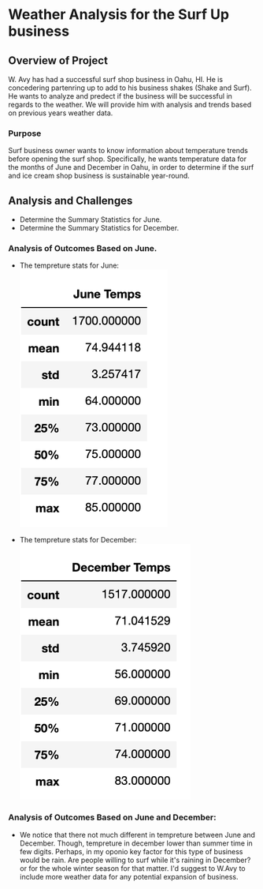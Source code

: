 # Weather Analysis for the Surf Up business

## Overview of Project
W. Avy has had a successful surf shop business in Oahu, HI. He is concedering partenring up to add to his business shakes (Shake and Surf). He wants to analyze and predect if the business will be successful in regards to the weather. We will provide him with analysis and trends based on previous years weather data.

### Purpose
Surf business owner wants to know information about temperature trends before opening the surf shop. Specifically, he wants temperature data for the months of June and December in Oahu, in order to determine if the surf and ice cream shop business is sustainable year-round.


## Analysis and Challenges
- Determine the Summary Statistics for June.
- Determine the Summary Statistics for December.


### Analysis of Outcomes Based on June.
- The tempreture stats for June:
![alt text](https://github.com/HusamQ/Module-9-Challenge/blob/main/Images/June-temp.png) 

- The tempreture stats for December:
![alt text](https://github.com/HusamQ/Module-9-Challenge/blob/main/Images/Dec-temp.png)

### Analysis of Outcomes Based on June and December: 
- We notice that there not much different in tempreture between June and December. Though, tempreture in december lower than summer time in few digits. Perhaps, in my oponio key factor for this type of business would be rain. Are people willing to surf while it's raining in December? or for the whole winter season for that matter. I'd suggest to W.Avy to include more weather data for any potential expansion of business. 


